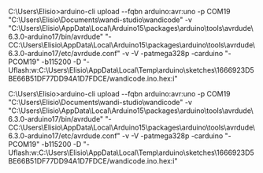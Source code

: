 C:\Users\Elisio>arduino-cli upload --fqbn arduino:avr:uno -p COM19 "C:\Users\Elisio\Documents\wandi-studio\wandicode" -v
"C:\Users\Elisio\AppData\Local\Arduino15\packages\arduino\tools\avrdude\6.3.0-arduino17/bin/avrdude" "-CC:\Users\Elisio\AppData\Local\Arduino15\packages\arduino\tools\avrdude\6.3.0-arduino17/etc/avrdude.conf" -v -V -patmega328p -carduino "-PCOM19" -b115200 -D "-Uflash:w:C:\Users\Elisio\AppData\Local\Temp\arduino\sketches\1666923D5BE66B51DF77DD94A1D7FDCE/wandicode.ino.hex:i"

C:\Users\Elisio>arduino-cli upload --fqbn arduino:avr:uno -p COM19 "C:\Users\Elisio\Documents\wandi-studio\wandicode" -v
"C:\Users\Elisio\AppData\Local\Arduino15\packages\arduino\tools\avrdude\6.3.0-arduino17/bin/avrdude" "-CC:\Users\Elisio\AppData\Local\Arduino15\packages\arduino\tools\avrdude\6.3.0-arduino17/etc/avrdude.conf" -v -V -patmega328p -carduino "-PCOM19" -b115200 -D "-Uflash:w:C:\Users\Elisio\AppData\Local\Temp\arduino\sketches\1666923D5BE66B51DF77DD94A1D7FDCE/wandicode.ino.hex:i"
